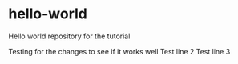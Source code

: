 # hello-world
Hello world repository for the tutorial

Testing for the changes to see if it works well
Test line 2
Test line 3
